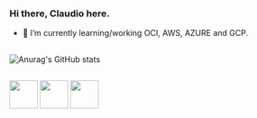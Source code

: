 ### Hi there, Claudio here.

- 🌱 I’m currently learning/working OCI, AWS, AZURE and GCP.
##
![Anurag's GitHub stats](https://github-readme-stats.vercel.app/api?username=claudio-git&show_icons=true&theme=dark)

##
<div>
<img src="https://cdn.jsdelivr.net/gh/devicons/devicon/icons/azure/azure-original.svg" width="50" height="50"/>
<img src="https://cdn.jsdelivr.net/gh/devicons/devicon/icons/amazonwebservices/amazonwebservices-original.svg" width="50" height="50" />
  <img src="https://cdn.jsdelivr.net/gh/devicons/devicon/icons/googlecloud/googlecloud-original.svg" width="50" height="50"/>
</div>
